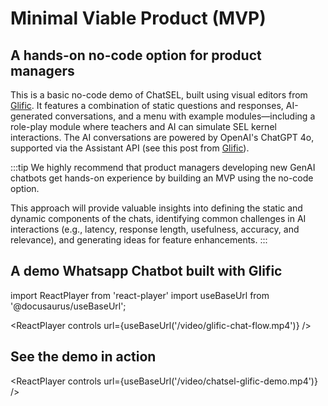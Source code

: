 # Minimal Viable Product (MVP)

## A hands-on no-code option for product managers

This is a basic no-code demo of ChatSEL, built using visual editors from [Glific]((https://glific.org)). It features a combination of static questions and responses, AI-generated conversations, and a menu with example modules—including a role-play module where teachers and AI can simulate SEL kernel interactions. The AI conversations are powered by OpenAI's ChatGPT 4o, supported via the Assistant API (see this post from [Glific](https://glific.org/chatgpt-unleashed-journey-to-production-and-preparing-for-launch-on-glific/)).

:::tip
We highly recommend that product managers developing new GenAI chatbots get hands-on experience by building an MVP using the no-code option. 

This approach will provide valuable insights into defining the static and dynamic components of the chats, identifying common challenges in AI interactions (e.g., latency, response length, usefulness, accuracy, and relevance), and generating ideas for feature enhancements.
:::

## A demo Whatsapp Chatbot built with Glific

import ReactPlayer from 'react-player'
import useBaseUrl from '@docusaurus/useBaseUrl';

<ReactPlayer controls url={useBaseUrl('/video/glific-chat-flow.mp4')} />


## See the demo in action

<ReactPlayer controls url={useBaseUrl('/video/chatsel-glific-demo.mp4')} />